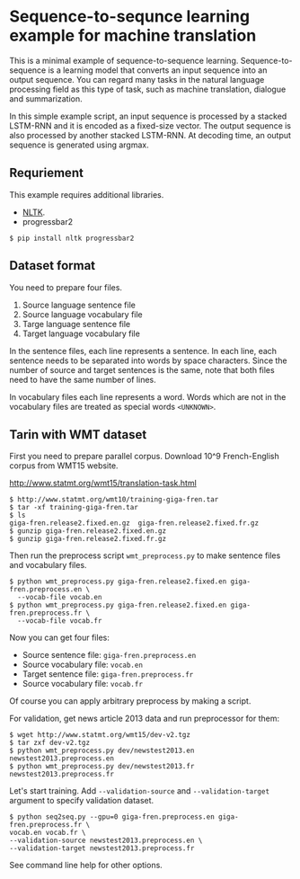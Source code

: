 # Sequence-to-sequnce learning example for machine translation

This is a minimal example of sequence-to-sequence learning. Sequence-to-sequence is a learning model that converts an input sequence into an output sequence. You can regard many tasks in the natural language processing field as this type of task, such as machine translation, dialogue and summarization.

In this simple example script, an input sequence is processed by a stacked LSTM-RNN and it is encoded as a fixed-size vector. The output sequence is also processed by another stacked LSTM-RNN. At decoding time, an output sequence is generated using argmax.


## Requriement

This example requires additional libraries.

- [NLTK](http://www.nltk.org/).
- progressbar2

```
$ pip install nltk progressbar2
```

## Dataset format

You need to prepare four files.

1. Source language sentence file
2. Source language vocabulary file
3. Targe language sentence file
4. Target language vocabulary file

In the sentence files, each line represents a sentence. In each line, each sentence needs to be separated into words by space characters.
Since the number of source and target sentences is the same, note that both files need to have the same number of lines.

In vocabulary files each line represents a word. Words which are not in the vocabulary files are treated as special words `<UNKNOWN>`.


## Tarin with WMT dataset

First you need to prepare parallel corpus. Download 10^9 French-English corpus from WMT15 website.

http://www.statmt.org/wmt15/translation-task.html

```
$ http://www.statmt.org/wmt10/training-giga-fren.tar
$ tar -xf training-giga-fren.tar
$ ls
giga-fren.release2.fixed.en.gz  giga-fren.release2.fixed.fr.gz
$ gunzip giga-fren.release2.fixed.en.gz
$ gunzip giga-fren.release2.fixed.fr.gz
```

Then run the preprocess script `wmt_preprocess.py` to make sentence files and vocabulary files.

```
$ python wmt_preprocess.py giga-fren.release2.fixed.en giga-fren.preprocess.en \
  --vocab-file vocab.en
$ python wmt_preprocess.py giga-fren.release2.fixed.en giga-fren.preprocess.fr \
  --vocab-file vocab.fr
```

Now you can get four files:

- Source sentence file: `giga-fren.preprocess.en`
- Source vocabulary file: `vocab.en`
- Target sentence file: `giga-fren.preprocess.fr`
- Source vocabulary file: `vocab.fr`

Of course you can apply arbitrary preprocess by making a script.

For validation, get news article 2013 data and run preprocessor for them:

```
$ wget http://www.statmt.org/wmt15/dev-v2.tgz
$ tar zxf dev-v2.tgz
$ python wmt_preprocess.py dev/newstest2013.en newstest2013.preprocess.en
$ python wmt_preprocess.py dev/newstest2013.fr newstest2013.preprocess.fr
```

Let's start training. Add `--validation-source` and `--validation-target` argument
to specify validation dataset.

```
$ python seq2seq.py --gpu=0 giga-fren.preprocess.en giga-fren.preprocess.fr \
vocab.en vocab.fr \
--validation-source newstest2013.preprocess.en \
--validation-target newstest2013.preprocess.fr
```

See command line help for other options.
